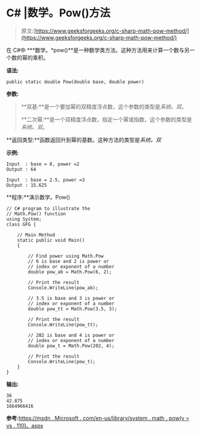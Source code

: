 # C# |数学。Pow()方法

> 原文:[https://www.geeksforgeeks.org/c-sharp-math-pow-method/](https://www.geeksforgeeks.org/c-sharp-math-pow-method/)

在 C#中 ***数学。*pow()**是一种数学类方法。这种方法用来计算一个数与另一个数的幂的乘积。

**语法:**

```
public static double Pow(double base, double power)

```

**参数:**

> **双基:**是一个要加幂的双精度浮点数，这个参数的类型是*系统。双*。
> 
> **二次幂:**是一个双精度浮点数，指定一个幂或指数，这个参数的类型是*系统。双*。

**返回类型:**函数返回升到幂的基数。这种方法的类型是*系统。双*

**示例:**

```
Input  : base = 8, power =2 
Output : 64

Input  : base = 2.5, power =3
Output : 15.625

```

**程序:**演示数学。Pow()

```
// C# program to illustrate the 
// Math.Pow() function
using System;
class GFG {

    // Main Method
    static public void Main()
    {

        // Find power using Math.Pow
        // 6 is base and 2 is power or
        // index or exponent of a number
        double pow_ab = Math.Pow(6, 2);

        // Print the result
        Console.WriteLine(pow_ab);

        // 3.5 is base and 3 is power or
        // index or exponent of a number
        double pow_tt = Math.Pow(3.5, 3);

        // Print the result
        Console.WriteLine(pow_tt);

        // 202 is base and 4 is power or
        // index or exponent of a number
        double pow_t = Math.Pow(202, 4);

        // Print the result
        Console.WriteLine(pow_t);
    }
}
```

**输出:**

```
36
42.875
1664966416

```

**参考:**[https://msdn . Microsoft . com/en-us/library/system . math . pow(v = vs . 110)。aspx](https://msdn.microsoft.com/en-us/library/system.math.pow(v=vs.110).aspx)